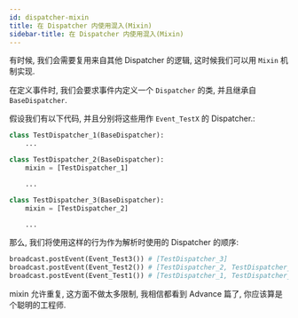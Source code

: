 ```yaml
---
id: dispatcher-mixin
title: 在 Dispatcher 内使用混入(Mixin)
sidebar-title: 在 Dispatcher 内使用混入(Mixin)
---
```


有时候, 我们会需要复用来自其他 Dispatcher 的逻辑, 这时候我们可以用 `Mixin` 机制实现.

在定义事件时, 我们会要求事件内定义一个 `Dispatcher` 的类, 并且继承自 `BaseDispatcher`.

假设我们有以下代码, 并且分别将这些用作 `Event_TestX` 的 Dispatcher.:

```python
class TestDispatcher_1(BaseDispatcher):
    ...

class TestDispatcher_2(BaseDispatcher):
    mixin = [TestDispatcher_1]

    ...

class TestDispatcher_3(BaseDispatcher):
    mixin = [TestDispatcher_2]

    ...
```

那么, 我们将使用这样的行为作为解析时使用的 Dispatcher 的顺序:

```python
broadcast.postEvent(Event_Test3()) # [TestDispatcher_3]
broadcast.postEvent(Event_Test2()) # [TestDispatcher_2, TestDispatcher_3]
broadcast.postEvent(Event_Test1()) # [TestDispatcher_1, TestDispatcher_2, TestDispatcher_3]
```

mixin 允许重复, 这方面不做太多限制, 我相信都看到 Advance 篇了, 你应该算是个聪明的工程师.